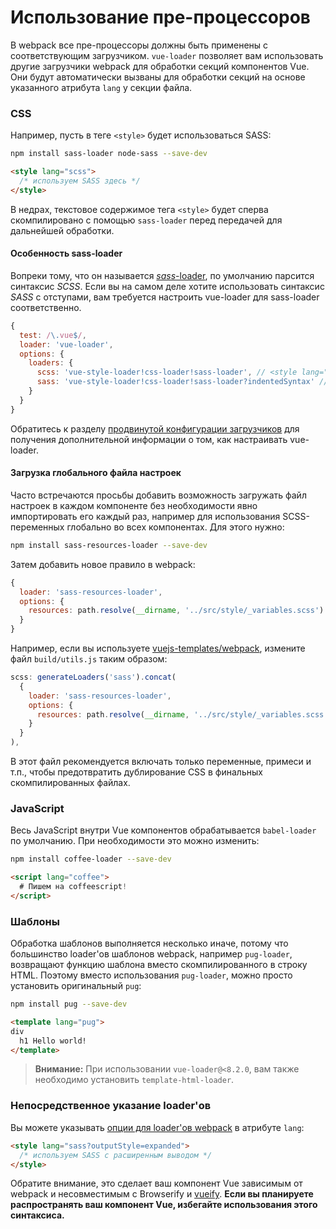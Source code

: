 # Использование пре-процессоров

В webpack все пре-процессоры должны быть применены с соответствующим загрузчиком. `vue-loader` позволяет вам использовать другие загрузчики webpack для обработки секций компонентов Vue. Они будут автоматически вызваны для обработки секций на основе указанного атрибута `lang` у секции файла.

### CSS

Например, пусть в теге `<style>` будет использоваться SASS:

``` bash
npm install sass-loader node-sass --save-dev
```

``` html
<style lang="scss">
  /* используем SASS здесь */
</style>
```

В недрах, текстовое содержимое тега `<style>` будет сперва скомпилировано с помощью `sass-loader` перед передачей для дальнейшей обработки.

#### Особенность sass-loader

Вопреки тому, что он называется [*sass*-loader](https://github.com/jtangelder/sass-loader), по умолчанию парсится синтаксис *SCSS*. Если вы на самом деле хотите использовать синтаксис *SASS* с отступами, вам требуется настроить vue-loader для sass-loader соответственно.

```javascript
{
  test: /\.vue$/,
  loader: 'vue-loader',
  options: {
    loaders: {
      scss: 'vue-style-loader!css-loader!sass-loader', // <style lang="scss">
      sass: 'vue-style-loader!css-loader!sass-loader?indentedSyntax' // <style lang="sass">
    }
  }
}
```

Обратитесь к разделу [продвинутой конфигурации загрузчиков](./advanced.md) для получения дополнительной информации о том, как настраивать vue-loader.

#### Загрузка глобального файла настроек

Часто встречаются просьбы добавить возможность загружать файл настроек в каждом компоненте без необходимости явно импортировать его каждый раз, например для использования SCSS-переменных глобально во всех компонентах. Для этого нужно:

``` bash
npm install sass-resources-loader --save-dev
```

Затем добавить новое правило в webpack:

``` js
{
  loader: 'sass-resources-loader',
  options: {
    resources: path.resolve(__dirname, '../src/style/_variables.scss')
  }
}
```

Например, если вы используете [vuejs-templates/webpack](https://github.com/vuejs-templates/webpack), измените файл `build/utils.js` таким образом:

``` js
scss: generateLoaders('sass').concat(
  {
    loader: 'sass-resources-loader',
    options: {
      resources: path.resolve(__dirname, '../src/style/_variables.scss')
    }
  }
),
```

В этот файл рекомендуется включать только переменные, примеси и т.п., чтобы предотвратить дублирование CSS в финальных скомпилированных файлах.

### JavaScript

Весь JavaScript внутри Vue компонентов обрабатывается `babel-loader` по умолчанию. При необходимости это можно изменить:

``` bash
npm install coffee-loader --save-dev
```

``` html
<script lang="coffee">
  # Пишем на coffeescript!
</script>
```

### Шаблоны

Обработка шаблонов выполняется несколько иначе, потому что большинство loader'ов шаблонов webpack, например `pug-loader`, возвращают функцию шаблона вместо скомпилированного в строку HTML. Поэтому вместо использования `pug-loader`, можно просто установить оригинальный `pug`:

``` bash
npm install pug --save-dev
```

``` html
<template lang="pug">
div
  h1 Hello world!
</template>
```

> **Внимание:** При использовании `vue-loader@<8.2.0`, вам также необходимо установить `template-html-loader`.

### Непосредственное указание loader'ов

Вы можете указывать [опции для loader'ов webpack](https://webpack.github.io/docs/loaders.html#introduction) в атрибуте `lang`:

``` html
<style lang="sass?outputStyle=expanded">
  /* используем SASS с расширенным выводом */
</style>
```

Обратите внимание, это сделает ваш компонент Vue зависимым от webpack и несовместимым с Browserify и [vueify](https://github.com/vuejs/vueify). **Если вы планируете распространять ваш компонент Vue, избегайте использования этого синтаксиса.**

